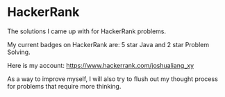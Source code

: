 # HackerRank
The solutions I came up with for HackerRank problems.

My current badges on HackerRank are: 5 star Java and 2 star Problem Solving.

Here is my account: https://www.hackerrank.com/joshualiang_xy

As a way to improve myself, I will also try to flush out my thought process for problems that require more thinking.
